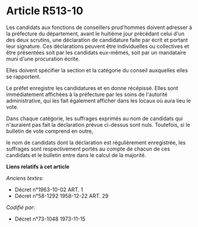 # Article R513-10

Les candidats aux fonctions de conseillers prud'hommes doivent adresser à la préfecture du département, avant le huitième
jour   précédant celui d'un des deux scrutins, une déclaration de candidature faite par écrit et portant leur signature. Ces
déclarations peuvent être individuelles ou collectives et être présentées soit par les candidats eux-mêmes, soit par un
mandataire muni d'une procuration écrite. 

Elles doivent spécifier la section et la catégorie du conseil auxquelles elles se rapportent. 

Le préfet enregistre les candidatures et en donne récépissé. Elles sont immédiatement affichées à la préfecture par les soins
de l'autorité administrative, qui les fait également afficher dans les locaux où aura lieu le vote. 

Dans chaque catégorie, les suffrages exprimés au nom de candidats qui n'auraient pas fait la déclaration prévue ci-dessus
sont nuls. Toutefois, si le bulletin de vote comprend en outre, 

le nom de candidats dont la déclaration est régulièrement enregistrée, les suffrages sont respectivement portés au compte de
chacun de ces candidats et le bulletin entre dans le calcul de la majorité.

**Liens relatifs à cet article**

_Anciens textes_:

  - Décret n°1963-10-02 ART. 1
  - Décret n°58-1292 1958-12-22 ART. 29

_Codifié par_:

  - Décret n°73-1048 1973-11-15
